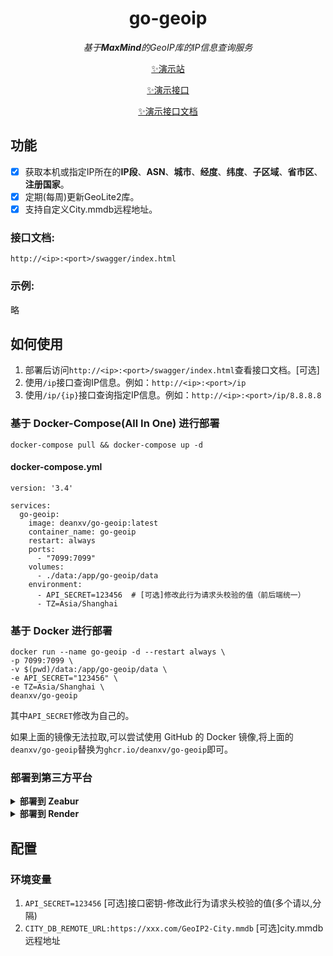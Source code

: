 <div align="center">

# go-geoip

_基于**MaxMind**的GeoIP库的IP信息查询服务_

[✨演示站](https://ip.aytsao.cn)

[✨演示接口](https://ip.goeast.io/ip)

[✨演示接口文档](https://ip.goeast.io/swagger/index.html)
</div>


## 功能

- [x] 获取本机或指定IP所在的**IP段**、**ASN**、**城市**、**经度**、**纬度**、**子区域**、**省市区**、**注册国家**。
- [x] 定期(每周)更新GeoLite2库。
- [x] 支持自定义City.mmdb远程地址。

### 接口文档:

`http://<ip>:<port>/swagger/index.html`

### 示例:

略

## 如何使用

1. 部署后访问`http://<ip>:<port>/swagger/index.html`查看接口文档。[可选]
2. 使用`/ip`接口查询IP信息。例如：`http://<ip>:<port>/ip`
3. 使用`/ip/{ip}`接口查询指定IP信息。例如：`http://<ip>:<port>/ip/8.8.8.8`

### 基于 Docker-Compose(All In One) 进行部署

```shell
docker-compose pull && docker-compose up -d
```

#### docker-compose.yml

```docker
version: '3.4'

services:
  go-geoip:
    image: deanxv/go-geoip:latest
    container_name: go-geoip
    restart: always
    ports:
      - "7099:7099"
    volumes:
      - ./data:/app/go-geoip/data
    environment:
      - API_SECRET=123456  # [可选]修改此行为请求头校验的值（前后端统一）
      - TZ=Asia/Shanghai
```

### 基于 Docker 进行部署

```docker
docker run --name go-geoip -d --restart always \
-p 7099:7099 \
-v $(pwd)/data:/app/go-geoip/data \
-e API_SECRET="123456" \
-e TZ=Asia/Shanghai \
deanxv/go-geoip
```

其中`API_SECRET`修改为自己的。

如果上面的镜像无法拉取,可以尝试使用 GitHub 的 Docker 镜像,将上面的`deanxv/go-geoip`替换为`ghcr.io/deanxv/go-geoip`即可。

### 部署到第三方平台

<details>
<summary><strong>部署到 Zeabur</strong></summary>
<div>

> Zeabur 的服务器在国外,自动解决了网络的问题,同时免费的额度也足够个人使用

点击一键部署:

**一键部署后 `API_SECRET`变量也需要替换！**

或手动部署:

1. 首先 **fork** 一份代码。
2. 进入 [Zeabur](https://zeabur.com?referralCode=deanxv),使用github登录,进入控制台。
3. 在 Service -> Add Service,选择 Git（第一次使用需要先授权）,选择你 fork 的仓库。
4. Deploy 会自动开始,先取消。
5. 添加环境变量

   `API_SECRET:123456` [可选]接口密钥-修改此行为请求头校验的值(多个请以,分隔)
   `TZ:Asia/Shanghai`

保存。

6. 选择 Redeploy。

</div>


</details>

<details>
<summary><strong>部署到 Render</strong></summary>
<div>

> Render 提供免费额度,绑卡后可以进一步提升额度

Render 可以直接部署 docker 镜像,不需要 fork 仓库：[Render](https://dashboard.render.com)

</div>
</details>

## 配置

### 环境变量

1. `API_SECRET=123456`  [可选]接口密钥-修改此行为请求头校验的值(多个请以,分隔)
2. `CITY_DB_REMOTE_URL:https://xxx.com/GeoIP2-City.mmdb`  [可选]city.mmdb远程地址